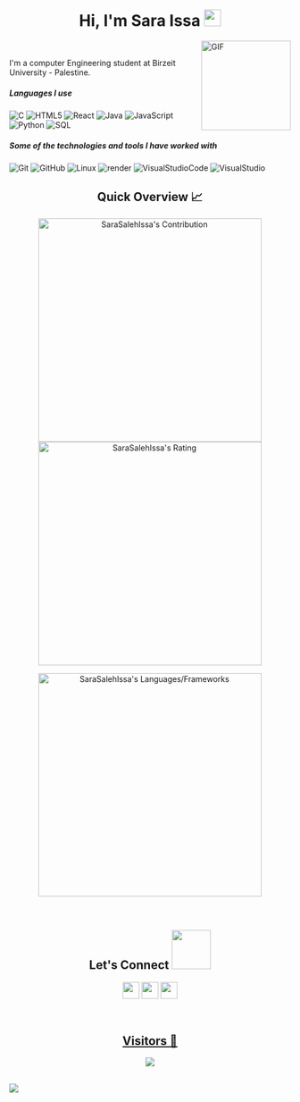 
<h1 align="center">Hi, I'm Sara Issa <img width="30px" src="https://media.tenor.com/images/3b388fe03da271d2674faf85eb7c3fcd/tenor.gif" /></h1>

<img align="right" alt="GIF" height="160px" src="https://media.giphy.com/media/du3J3cXyzhj75IOgvA/giphy.gif" />
<br/>

I'm a computer Engineering student at Birzeit University - Palestine.

##### Languages I use

![C](https://img.shields.io/badge/-C-000000?style=flat&logo=c)
![HTML5](https://img.shields.io/badge/-HTML5-000000?style=flat&logo=html5)
![React](https://img.shields.io/badge/-React-000000?style=flat&logo=React)
![Java](https://img.shields.io/badge/-Java-000000?style=flat&logo=java)
![JavaScript](https://img.shields.io/badge/-JavaScript-000000?style=flat&logo=javascript)
![Python](https://img.shields.io/badge/-Python-000000?style=flat&logo=python)
![SQL](https://img.shields.io/badge/-SQL-000000?style=flat&logo=postgresql)

##### Some of the technologies and tools I have worked with

![Git](https://img.shields.io/badge/-Git-222222?style=flat&logo=git&logoColor=F05032)
![GitHub](https://img.shields.io/badge/-GitHub-222222?style=flat&logo=github&logoColor=181717)
![Linux](https://img.shields.io/badge/-Linux-222222?style=flat&logo=linux&logoColor=FCC624)
![render](https://img.shields.io/badge/-render-222222?style=flat&logo=render)
![VisualStudioCode](https://img.shields.io/badge/-VS%20Code-222222?style=flat&logo=VisualStudioCode&logoColor=1E90FF)
![VisualStudio](https://img.shields.io/badge/-VS%20-222222?style=flat&logo=VisualStudio&logoColor=8A2BE2)

<h2 align="center">Quick Overview 📈</h2>  
<p align = "center">
  <img src = "https://github-readme-stats.vercel.app/api?username=SaraSalehIssa&count_private=true&theme=radical&hide_border=true" alt = "SaraSalehIssa's Contribution" width = 400 >
  <img src = "https://github-readme-streak-stats.herokuapp.com?user=SaraSalehIssa&count_private=true&theme=radical&hide_border=true" alt = "SaraSalehIssa's Rating" width = 400 >
</p>
<p align = "center">
 <img src = "https://github-readme-stats.vercel.app/api/top-langs?username=SaraSalehIssa&show_icons=true&count_private=true&locale=en&layout=compact&langs_count=10&t&hide_border=true&bg_color=282A36&title_color=DD6387&text_color=fff&icon_color=fff" alt = "SaraSalehIssa's Languages/Frameworks" width = 400 />
</p>

<br/>
<h2 align="center">Let's Connect <img src='https://raw.githubusercontent.com/ShahriarShafin/ShahriarShafin/main/Assets/handshake.gif' width="70"></h2>
<p align="center">
  <a href = "https://www.linkedin.com/in/sara-issa-a2b730238/"><img src = "https://img.shields.io/badge/LinkedIn-0077B5?style=for-the-badge&logo=linkedin&logoColor=white" height = 30></a>
  <a href = "mailto:issasalehsara2001@gmail.com"><img src = "https://img.shields.io/badge/Gmail-D14836?style=for-the-badge&logo=gmail&logoColor=white" height = 30></a>
  <a href = "https://www.facebook.com/sara.issa.5895"><img src = "https://img.shields.io/badge/facebook-0077B5?style=for-the-badge&logo=facebook&logoColor=white" height = 30</a>
</p>

<br/>
<h2 align="center">Visitors 👀</h2>
<div align="center" >
  <img src="https://profile-counter.glitch.me/SaraSalehIssa/count.svg"></img>
</div>

<br/>
<p>
  <img src="https://raw.githubusercontent.com/saadeghi/saadeghi/master/dino.gif" /><br>
</p>
